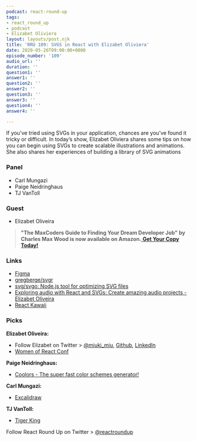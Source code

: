 ```yaml
---
podcast: react-round-up
tags:
- react_round_up
- podcast
- Elizabet Oliviera
layout: layouts/post.njk
title: 'RRU 109: SVGS in React with Elizabet Oliviera'
date: 2020-05-26T09:00:00+0000
episode_number: '109'
audio_url: ''
duration: ''
question1: ''
answer1: ''
question2: ''
answer2: ''
question3: ''
answer3: ''
question4: ''
answer4: ''

---
```

If you’ve tried using SVGs in your application, chances are you’ve found it tricky or difficult. In today’s show, Elizabet Oliviera shares some tips on how you can begin using SVGs to create scalable illustrations and animations. She also shares her experiences of building a library of SVG animations

### **Panel**

* Carl Mungazi
* Paige Neidringhaus
* TJ VanToll

### **Guest**

* Elizabet Oliveira

> **"The MaxCoders Guide to Finding Your Dream Developer Job" by Charles Max Wood is now available on Amazon.**[ **Get Your Copy Today!**](https://www.amazon.com/gp/product/B081MBL5C9/ref=as_li_ss_tl?ie=UTF8&linkCode=sl1&tag=devchattv-20&linkId=9d61363241636e2546ef46abba198746&language=en_US)

### **Links**

* [Figma](https://www.figma.com/)
* [gregberge/svgr](https://github.com/gregberge/svgr/tree/master/packages/cli)
* [svg/svgo: Node.js tool for optimizing SVG files](https://github.com/svg/svgo)
* [Exploring audio with React and SVGs: Create amazing audio projects - Elizabet Oliveira](https://youtu.be/DjhGQAeHHEY?t=1384)
* [React Kawaii](https://react-kawaii.now.sh/)

### **Picks**

**Elizabet Oliveira:**

* Follow Elizabet on Twitter > [@miuki_miu](https://twitter.com/miuki_miu), [Github](https://github.com/miukimiu), [LinkedIn](https://pt.linkedin.com/in/elizabetoliveira)
* [Women of React Conf](https://womenofreact.com/)

**Paige Neidringhaus:**

* [Coolors - The super fast color schemes generator!](https://coolors.co/)

**Carl Mungazi:**

* [Excalidraw](https://excalidraw.com/)

**TJ VanToll:**

* [Tiger King](https://www.netflix.com/title/81115994)

Follow React Round Up on Twitter > [@reactroundup](https://twitter.com/reactroundup)
